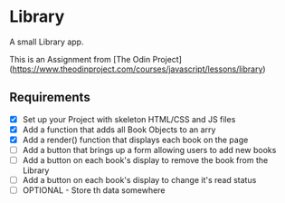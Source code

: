 # Library
A small Library app.

This is an Assignment from [The Odin Project] (https://www.theodinproject.com/courses/javascript/lessons/library)

## Requirements
- [x] Set up your Project with skeleton HTML/CSS and JS files
- [x] Add a function that adds all Book Objects to an arry
- [x] Add a render() function that displays each book on the page
- [ ] Add a button that brings up a form allowing users to add new books
- [ ] Add a button on each book's display to remove the book from the Library
- [ ] Add a button on each book's display to change it's read status
- [ ] OPTIONAL - Store th data somewhere
